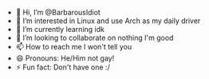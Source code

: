 - 👋 Hi, I’m @BarbarousIdiot
- 👀 I’m interested in Linux and use Arch as my daily driver
- 🌱 I’m currently learning idk
- 💞️ I’m looking to collaborate on nothing I'm good
- 📫 How to reach me I won't tell you
- 😄 Pronouns: He/Him not gay!
- ⚡ Fun fact: Don't have one :/

<!---
BarbarousIdiot/BarbarousIdiot is a ✨ special ✨ repository because its `README.md` (this file) appears on your GitHub profile.
You can click the Preview link to take a look at your changes.
--->
